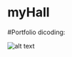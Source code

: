 # myHall
#Portfolio dicoding:

![alt text](https://i.postimg.cc/4xZZFj2n/screencapture-yusmnn-github-io-my-Hall-2022-08-27-03-30-18.png)

